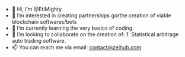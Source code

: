 - 👋 Hi, I’m @EtiMighty
- 👀 I’m interested in creating partnerships gorthe creation of viable blockchain softwares/bots
- 🌱 I’m currently learning the very basics of coding.
- 💞️ I’m looking to collaborate on the creation of: 1. Statistical arbitrage auto trading software.  
- 📫 You can reach me via email: contact@zelhub.com

<!---
EtiMighty/EtiMighty is a ✨ special ✨ repository because its `README.md` (this file) appears on your GitHub profile.
You can click the Preview link to take a look at your changes.
--->
